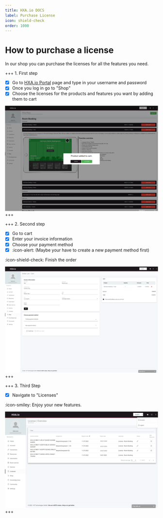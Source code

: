 ```yaml
---
title: HXA.io DOCS
label: Purchase License
icon: shield-check
order: 1000
---
```

# How to purchase a license

In our shop you can purchase the licenses for all the features you need.

+++ 1. First step
- [x] Go to [HXA.io Portal](https://portal.hxa.io) page and type in your username and password
- [x] Once you log in go to "Shop"
- [x] Choose the licenses for the products and features you want by adding them to cart

![](/images/HXA.io_purchase_license_02.png)
+++

+++ 2. Second step
- [x] Go to cart
- [x] Enter your invoice information
- [x] Choose your payment method
- [x] :icon-alert: (Maybe your have to create a new payment method first)

:icon-shield-check: Finish the order

![](/images/HXA.io_purchase_license_03.png)
+++


+++ 3. Third Step
- [x] Navigate to "Licenses"

:icon-smiley: Enjoy your new features.

![](/images/HXA.io_purchase_license_04.png)
+++


